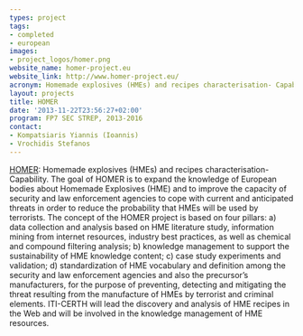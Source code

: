 ```yaml
---
types: project
tags:
- completed
- european
images:
- project_logos/homer.png
website_name: homer-project.eu
website_link: http://www.homer-project.eu/
acronym: Homemade explosives (HMEs) and recipes characterisation- Capability
layout: projects
title: HOMER
date: '2013-11-22T23:56:27+02:00'
program: FP7 SEC STREP, 2013-2016
contact: 
- Kompatsiaris Yiannis (Ioannis)
- Vrochidis Stefanos
---
```

<p><a href="http://www.homer-project.eu/">HOMER</a>: Homemade explosives (HMEs) and recipes characterisation- Capability. The goal of HOMER is to expand the knowledge of European bodies about Homemade Explosives (HME) and to improve the capacity of security and law enforcement agencies to cope with current and anticipated threats in order to reduce the probability that HMEs will be used by terrorists. The concept of the HOMER project is based on four pillars: a) data collection and analysis based on HME literature study, information mining from internet resources, industry best practices, as well as chemical and compound filtering analysis; b) knowledge management to support the sustainability of HME knowledge content; c) case study experiments and validation; d) standardization of HME vocabulary and definition among the security and law enforcement agencies and also the precursor’s manufacturers, for the purpose of preventing, detecting and mitigating the threat resulting from the manufacture of HMEs by terrorist and criminal elements. ITI-CERTH will lead the discovery and analysis of HME recipes in the Web and will be involved in the knowledge management of HME resources.</p>
